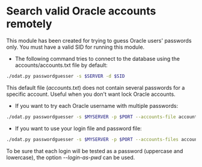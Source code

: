 # Search valid Oracle accounts remotely

This module has been created for trying to guess Oracle users' passwords only.
You must have a valid SID for running this module.

* The following command tries to connect to the database using the accounts/accounts.txt file by default:
```bash
./odat.py passwordguesser -s $SERVER -d $SID
```

This default file (_accounts.txt_) does not contain several passwords for a specific account. Useful when you don't want lock Oracle accounts.

* If you want to try each Oracle username with multiple passwords:
```bash
./odat.py passwordguesser -s $MYSERVER -p $PORT --accounts-file accounts_multiple.txt
```

* If you want to use your login file and password file:
```bash
./odat.py passwordguesser -s $MYSERVER -p $PORT --accounts-files accounts/logins.txt accounts/pwds.txt
```

To be sure that each login will be tested as a password (uppercase and lowercase), the option _--login-as-pwd_ can be used.